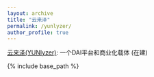 ```yaml
---
layout: archive
title: "云来泽"
permalink: /yunlyzer/
author_profile: true
---
```


<a href="https://www.yunlyzer.com">云来泽(YUNlyzer)</a>: 一个DAI平台和商业化载体 (在建)

{% include base_path %}

<!-- below includes the original papers -->
<!--

{% for post in site.publications reversed %}
  {% include archive-single.html %}
{% endfor %}

-->